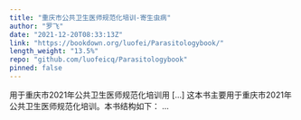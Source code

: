 ```yaml
---
title: "重庆市公共卫生医师规范化培训-寄生虫病"
author: "罗飞"
date: "2021-12-20T08:33:13Z"
link: "https://bookdown.org/luofei/Parasitologybook/"
length_weight: "13.5%"
repo: "github.com/luofeicq/Parasitologybook"
pinned: false
---
```


用于重庆市2021年公共卫生医师规范化培训用 [...] 这本书主要用于重庆市2021年公共卫生医师规范化培训。本书结构如下： ...

